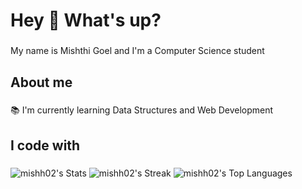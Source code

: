 <h1 align="left">Hey 👋 What's up?</h1>

###

<p align="left">My name is Mishthi Goel and I'm a Computer Science student</p>

###

<h2 align="left">About me</h2>

###

<p align="left">📚 I'm currently learning Data Structures and Web Development<br></p>

###

<h2 align="left">I code with</h2>

###
![mishh02's Stats](https://github-readme-stats.vercel.app/api?username=mishh02&theme=vue-dark&show_icons=true&hide_border=false&count_private=true)
![mishh02's Streak](https://github-readme-streak-stats.herokuapp.com/?user=mishh02&theme=vue-dark&hide_border=false)
![mishh02's Top Languages](https://github-readme-stats.vercel.app/api/top-langs/?username=mishh02&theme=vue-dark&show_icons=true&hide_border=false&layout=compact)
###
